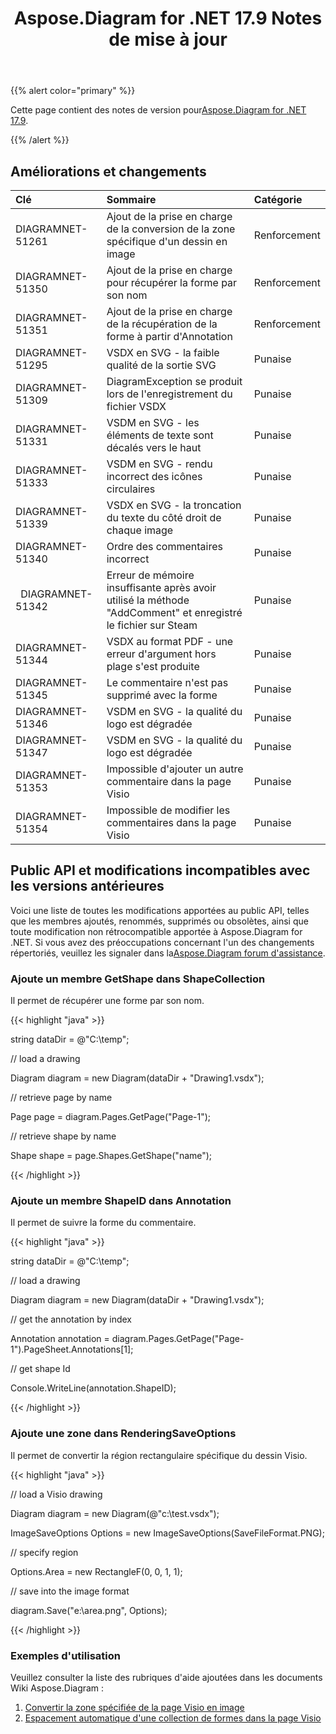 ﻿---
title: Aspose.Diagram for .NET 17.9 Notes de mise à jour
type: docs
weight: 40
url: /fr/net/aspose-diagram-for-net-17-9-release-notes/
---
{{% alert color="primary" %}} 

 Cette page contient des notes de version pour[Aspose.Diagram for .NET 17.9](https://www.nuget.org/packages/Aspose.Diagram/17.9.0).

{{% /alert %}} 
## **Améliorations et changements**

|**Clé**|**Sommaire**|**Catégorie**|
|:- |:- |:- |
|DIAGRAMNET-51261|Ajout de la prise en charge de la conversion de la zone spécifique d'un dessin en image|Renforcement|
|DIAGRAMNET-51350|Ajout de la prise en charge pour récupérer la forme par son nom|Renforcement|
|DIAGRAMNET-51351|Ajout de la prise en charge de la récupération de la forme à partir d'Annotation|Renforcement|
|DIAGRAMNET-51295|VSDX en SVG - la faible qualité de la sortie SVG|Punaise|
|DIAGRAMNET-51309|DiagramException se produit lors de l'enregistrement du fichier VSDX|Punaise|
|DIAGRAMNET-51331|VSDM en SVG - les éléments de texte sont décalés vers le haut|Punaise|
|DIAGRAMNET-51333|VSDM en SVG - rendu incorrect des icônes circulaires|Punaise|
|DIAGRAMNET-51339|VSDX en SVG - la troncation du texte du côté droit de chaque image|Punaise|
|DIAGRAMNET-51340|Ordre des commentaires incorrect|Punaise|
|` `DIAGRAMNET-51342|Erreur de mémoire insuffisante après avoir utilisé la méthode "AddComment" et enregistré le fichier sur Steam|Punaise|
|DIAGRAMNET-51344|VSDX au format PDF - une erreur d'argument hors plage s'est produite|Punaise|
|DIAGRAMNET-51345|Le commentaire n'est pas supprimé avec la forme|Punaise|
|DIAGRAMNET-51346|VSDM en SVG - la qualité du logo est dégradée|Punaise|
|DIAGRAMNET-51347|VSDM en SVG - la qualité du logo est dégradée|Punaise|
|DIAGRAMNET-51353|Impossible d'ajouter un autre commentaire dans la page Visio|Punaise|
|DIAGRAMNET-51354|Impossible de modifier les commentaires dans la page Visio|Punaise|
## **Public API et modifications incompatibles avec les versions antérieures**
Voici une liste de toutes les modifications apportées au public API, telles que les membres ajoutés, renommés, supprimés ou obsolètes, ainsi que toute modification non rétrocompatible apportée à Aspose.Diagram for .NET. Si vous avez des préoccupations concernant l'un des changements répertoriés, veuillez les signaler dans la[Aspose.Diagram forum d'assistance](https://forum.aspose.com/c/diagram/17).
### **Ajoute un membre GetShape dans ShapeCollection**
Il permet de récupérer une forme par son nom.

{{< highlight "java" >}}

 string dataDir = @"C:\temp\";

// load a drawing

Diagram diagram = new Diagram(dataDir + "Drawing1.vsdx");

// retrieve page by name

Page page = diagram.Pages.GetPage("Page-1");

// retrieve shape by name

Shape shape = page.Shapes.GetShape("name");

{{< /highlight >}}
### **Ajoute un membre ShapeID dans Annotation**
Il permet de suivre la forme du commentaire.

{{< highlight "java" >}}

 string dataDir = @"C:\temp\";

// load a drawing

Diagram diagram = new Diagram(dataDir + "Drawing1.vsdx");

// get the annotation by index

Annotation annotation = diagram.Pages.GetPage("Page-1").PageSheet.Annotations[1];

// get shape Id

Console.WriteLine(annotation.ShapeID);

{{< /highlight >}}
### **Ajoute une zone dans RenderingSaveOptions**
Il permet de convertir la région rectangulaire spécifique du dessin Visio.

{{< highlight "java" >}}

 // load a Visio drawing

Diagram diagram = new Diagram(@"c:\\test.vsdx");

ImageSaveOptions Options = new ImageSaveOptions(SaveFileFormat.PNG);

// specify region

Options.Area = new RectangleF(0, 0, 1, 1);

// save into the image format

diagram.Save("e:\\area.png", Options);

{{< /highlight >}}
### **Exemples d'utilisation**
Veuillez consulter la liste des rubriques d'aide ajoutées dans les documents Wiki Aspose.Diagram :

1. [Convertir la zone spécifiée de la page Visio en image](https://docs.aspose.com/diagram/net/working-with-images/#convert-specified-area-of-the-visio-page-to-an-image)
1. [Espacement automatique d'une collection de formes dans la page Visio](/diagram/fr/net/auto-space-a-collection-of-shapes-in-the-visio-page/)
